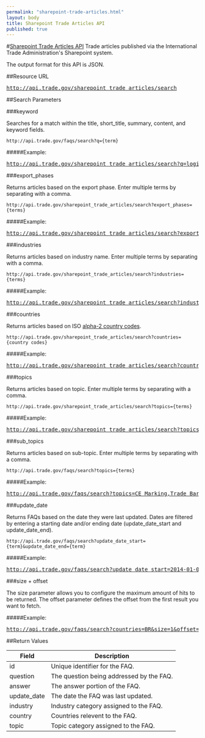 ```yaml
---
permalink: "sharepoint-trade-articles.html"
layout: body
title: Sharepoint Trade Articles API
published: true
---
```


#<a href="sharepoint-trade-articles.html">Sharepoint Trade Articles API</a>
Trade articles published via the International Trade Administration's Sharepoint system.   

The output format for this API is JSON.

##Resource URL

<div><a href="http://api.trade.gov/sharepoint_trade_articles/search"><pre>http://api.trade.gov/sharepoint_trade_articles/search</pre></a></div>

##Search Parameters

###keyword

Searches for a match within the title, short_title, summary, content, and keyword fields.

    http://api.trade.gov/faqs/search?q={term}

#####Example:

<div><a href="http://api.trade.gov/sharepoint_trade_articles/search?q=logistics"><pre>http://api.trade.gov/sharepoint_trade_articles/search?q=logistics</pre></a></div>

###export_phases

Returns articles based on the export phase.  Enter multiple terms by separating with a comma.

    http://api.trade.gov/sharepoint_trade_articles/search?export_phases={terms}

#####Example:

<div><a href="http://api.trade.gov/sharepoint_trade_articles/search?export_phases=Expand,Exporting"><pre>http://api.trade.gov/sharepoint_trade_articles/search?export_phases=Expand,Exporting</pre></a></div>

###industries

Returns articles based on industry name.  Enter multiple terms by separating with a comma.

    http://api.trade.gov/sharepoint_trade_articles/search?industries={terms}

#####Example:

<div><a href="http://api.trade.gov/sharepoint_trade_articles/search?industries=Education,Finance"><pre>http://api.trade.gov/sharepoint_trade_articles/search?industries=Education,Finance</pre></a></div>

###countries

Returns articles based on ISO [alpha-2 country codes](http://www.iso.org/iso/home/standards/country_codes/country_names_and_code_elements.htm).

    http://api.trade.gov/sharepoint_trade_articles/search?countries={country codes}

#####Example:

<div><a href="http://api.trade.gov/sharepoint_trade_articles/search?countries=MX,TR"><pre>http://api.trade.gov/sharepoint_trade_articles/search?countries=MX,TR</pre></a></div>

###topics

Returns articles based on topic.  Enter multiple terms by separating with a comma.

    http://api.trade.gov/sharepoint_trade_articles/search?topics={terms}

#####Example:

<div><a href="http://api.trade.gov/sharepoint_trade_articles/search?topics=Exporting,Trade Finance"><pre>http://api.trade.gov/sharepoint_trade_articles/search?topics=Exporting,Trade Finance</pre></a></div>

###sub_topics

Returns articles based on sub-topic.  Enter multiple terms by separating with a comma.

    http://api.trade.gov/faqs/search?topics={terms}

#####Example:

<div><a href="http://api.trade.gov/faqs/search?topics=CE Marking,Trade Barriers"><pre>http://api.trade.gov/faqs/search?topics=CE Marking,Trade Barriers</pre></a></div>

###update_date

Returns FAQs based on the date they were last updated.  Dates are filtered by entering a starting date and/or ending date (update_date_start and update_date_end).

    http://api.trade.gov/faqs/search?update_date_start={term}&update_date_end={term}

#####Example:

<div><a href="http://api.trade.gov/faqs/search?update_date_start=2014-01-01&update_date_end=2014-11-01"><pre>http://api.trade.gov/faqs/search?update_date_start=2014-01-01&update_date_end=2014-11-1</pre></a></div>

###size + offset

The size parameter allows you to configure the maximum amount of hits to be returned. The offset parameter defines the offset from the first result you want to fetch.

#####Example:

<div><a href="http://api.trade.gov/faqs/search?countries=BR&size=1&offset=1"><pre>http://api.trade.gov/faqs/search?countries=BR&size=1&offset=1</pre></a></div>


##Return Values

| Field              | Description                             |
| ------------------ | --------------------------------------- |
| id                 | Unique identifier for the FAQ.             |
| question         	 | The question being addressed by the FAQ.|
| answer             | The answer portion of the FAQ.  |
| update_date        | The date the FAQ was last updated.  |
| industry           | Industry category assigned to the FAQ. |
| country            | Countries relevent to the FAQ.          |
| topic              | Topic category assigned to the FAQ.      |
